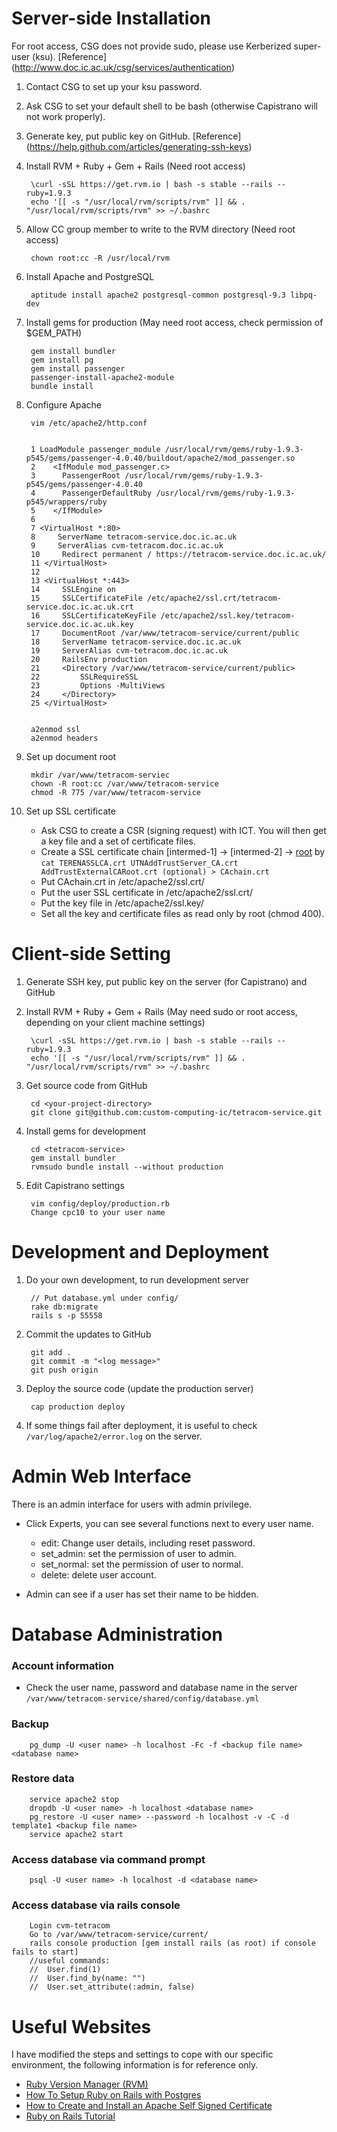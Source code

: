 
Server-side Installation 
=======================

For root access, CSG does not provide sudo, please use Kerberized super-user (ksu). [Reference] (http://www.doc.ic.ac.uk/csg/services/authentication)

1. Contact CSG to set up your ksu password.

2. Ask CSG to set your default shell to be bash (otherwise Capistrano will not work properly).

3. Generate key, put public key on GitHub. [Reference] (https://help.github.com/articles/generating-ssh-keys)

4. Install RVM + Ruby + Gem + Rails (Need root access)

		\curl -sSL https://get.rvm.io | bash -s stable --rails --ruby=1.9.3
		echo '[[ -s "/usr/local/rvm/scripts/rvm" ]] && . "/usr/local/rvm/scripts/rvm" >> ~/.bashrc

5. Allow CC group member to write to the RVM directory (Need root access)

		chown root:cc -R /usr/local/rvm

6. Install Apache and PostgreSQL

		aptitude install apache2 postgresql-common postgresql-9.3 libpq-dev

7. Install gems for production (May need root access, check permission of $GEM_PATH)

		gem install bundler
		gem install pg
		gem install passenger
		passenger-install-apache2-module
		bundle install

8. Configure Apache

		vim /etc/apache2/http.conf


		1 LoadModule passenger_module /usr/local/rvm/gems/ruby-1.9.3-p545/gems/passenger-4.0.40/buildout/apache2/mod_passenger.so
		2    <IfModule mod_passenger.c>
		3      PassengerRoot /usr/local/rvm/gems/ruby-1.9.3-p545/gems/passenger-4.0.40
		4      PassengerDefaultRuby /usr/local/rvm/gems/ruby-1.9.3-p545/wrappers/ruby
		5    </IfModule>
		6 
		7 <VirtualHost *:80>
		8     ServerName tetracom-service.doc.ic.ac.uk
		9     ServerAlias cvm-tetracom.doc.ic.ac.uk
		10     Redirect permanent / https://tetracom-service.doc.ic.ac.uk/
		11 </VirtualHost>
		12 
		13 <VirtualHost *:443>
		14     SSLEngine on
		15     SSLCertificateFile /etc/apache2/ssl.crt/tetracom-service.doc.ic.ac.uk.crt
		16     SSLCertificateKeyFile /etc/apache2/ssl.key/tetracom-service.doc.ic.ac.uk.key
		17     DocumentRoot /var/www/tetracom-service/current/public
		18     ServerName tetracom-service.doc.ic.ac.uk
		19     ServerAlias cvm-tetracom.doc.ic.ac.uk
		20     RailsEnv production
		21     <Directory /var/www/tetracom-service/current/public>  
		22         SSLRequireSSL
		23         Options -MultiViews
		24     </Directory>
		25 </VirtualHost>


		a2enmod ssl
		a2enmod headers

9. Set up document root
		
		mkdir /var/www/tetracom-serviec
		chown -R root:cc /var/www/tetracom-service
		chmod -R 775 /var/www/tetracom-service

10. Set up SSL certificate
	* Ask CSG to create a CSR (signing request) with ICT. You will then get a key file and a set of certificate files.
	* Create a SSL certificate chain [intermed-1] -> [intermed-2] -> [root](optional) by ``cat TERENASSLCA.crt UTNAddTrustServer_CA.crt AddTrustExternalCARoot.crt (optional) > CAchain.crt``
	* Put CAchain.crt in /etc/apache2/ssl.crt/
	* Put the user SSL certificate in /etc/apache2/ssl.crt/
	* Put the key file in /etc/apache2/ssl.key/
	* Set all the key and certificate files as read only by root (chmod 400).

Client-side Setting
=======================

1. Generate SSH key, put public key on the server (for Capistrano) and GitHub

2. Install RVM + Ruby + Gem + Rails (May need sudo or root access, depending on your client machine settings)

		\curl -sSL https://get.rvm.io | bash -s stable --rails --ruby=1.9.3
		echo '[[ -s "/usr/local/rvm/scripts/rvm" ]] && . "/usr/local/rvm/scripts/rvm" >> ~/.bashrc

3. Get source code from GitHub

		cd <your-project-directory>
		git clone git@github.com:custom-computing-ic/tetracom-service.git

4. Install gems for development

		cd <tetracom-service>
		gem install bundler
		rvmsudo bundle install --without production

5. Edit Capistrano settings 

		vim config/deploy/production.rb
		Change cpc10 to your user name

Development and Deployment
=======================

1. Do your own development, to run development server

		// Put database.yml under config/
		rake db:migrate
		rails s -p 55558

2. Commit the updates to GitHub

		git add .
		git commit -m "<log message>"
		git push origin

3. Deploy the source code (update the production server)

		cap production deploy

4. If some things fail after deployment, it is useful to check ``/var/log/apache2/error.log`` on the server.

Admin Web Interface
=======================

There is an admin interface for users with admin privilege.

* Click Experts, you can see several functions next to every user name.
	* edit: Change user details, including reset password.
	* set_admin: set the permission of user to admin.
	* set_normal: set the permission of user to normal.
	* delete: delete user account.

* Admin can see if a user has set their name to be hidden.

Database Administration
=======================

### Account information

* Check the user name, password and database name in the server ``/var/www/tetracom-service/shared/config/database.yml``

### Backup

		pg_dump -U <user name> -h localhost -Fc -f <backup file name> <database name>

### Restore data

		service apache2 stop
		dropdb -U <user name> -h localhost <database name>
		pg_restore -U <user name> --password -h localhost -v -C -d template1 <backup file name>
		service apache2 start

### Access database via command prompt

		psql -U <user name> -h localhost -d <database name>

### Access database via rails console

		Login cvm-tetracom
		Go to /var/www/tetracom-service/current/
		rails console production [gem install rails (as root) if console fails to start]
		//useful commands:
		//	User.find(1)
		//	User.find_by(name: "")
		//	User.set_attribute(:admin, false)
	
Useful Websites
=======================

I have modified the steps and settings to cope with our specific environment, the following information is for reference only.

* [Ruby Version Manager (RVM)](http://rvm.io/)
* [How To Setup Ruby on Rails with Postgres](https://www.digitalocean.com/community/articles/how-to-setup-ruby-on-rails-with-postgres)
* [How to Create and Install an Apache Self Signed Certificate](https://www.sslshopper.com/article-how-to-create-and-install-an-apache-self-signed-certificate.html)
* [Ruby on Rails Tutorial](http://ruby.railstutorial.org/ruby-on-rails-tutorial-book)

